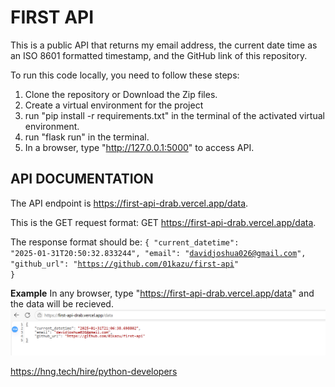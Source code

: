 # FIRST API

This is a public API that returns my email address, the current date time as an ISO 8601 formatted timestamp, and the GitHub link of this repository.

To run this code locally, you need to follow these steps:
1. Clone the repository or Download the Zip files.
2. Create a virtual environment for the project
3. run "pip install -r requirements.txt" in the terminal of the activated virtual environment.
4. run "flask run" in the terminal.
5. In a browser, type "http://127.0.0.1:5000" to access API.

## API DOCUMENTATION

The API endpoint is https://first-api-drab.vercel.app/data.

This is the GET request format: GET https://first-api-drab.vercel.app/data.

The response format should be: 
<code>{
    "current_datetime": "2025-01-31T20:50:32.833244",
    "email": "davidjoshua026@gmail.com",
    "github_url": "https://github.com/01kazu/first-api"
} </code>

**Example**
In any browser, type "https://first-api-drab.vercel.app/data" and the data will be recieved.
![Example.png](example.png)

https://hng.tech/hire/python-developers



